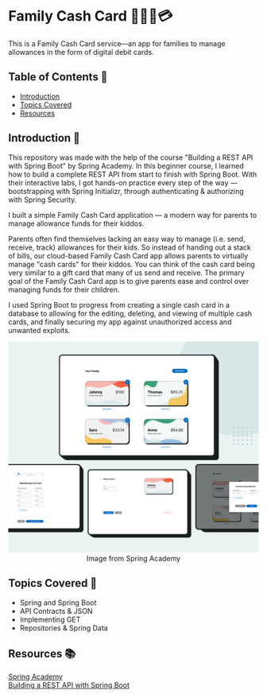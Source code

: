 # Family Cash Card 👨‍👩‍👧💳

This is a Family Cash Card service—an app for families to manage allowances in the form of digital debit cards.

## Table of Contents 📑

- [Introduction](#introduction)
- [Topics Covered](#topics-covered)
- [Resources](#resources)

## Introduction 🌟 <a name="introduction"></a>

This repository was made with the help of the course "Building a REST API with Spring Boot" by Spring Academy. In this beginner course, I learned how to build a complete REST API from start to finish with Spring Boot. With their interactive labs, I got hands-on practice every step of the way — bootstrapping with Spring Initializr, through authenticating & authorizing with Spring Security.

I built a simple Family Cash Card application — a modern way for parents to manage allowance funds for their kiddos.

Parents often find themselves lacking an easy way to manage (i.e. send, receive, track) allowances for their kids. So instead of handing out a stack of bills, our cloud-based Family Cash Card app allows parents to virtually manage "cash cards" for their kiddos. You can think of the cash card being very similar to a gift card that many of us send and receive. The primary goal of the Family Cash Card app is to give parents ease and control over managing funds for their children.

I used Spring Boot to progress from creating a single cash card in a database to allowing for the editing, deleting, and viewing of multiple cash cards, and finally securing my app against unauthorized access and unwanted exploits.

<p align="center">
  <img src="https://raw.githubusercontent.com/vmware-tanzu-learning/spring-academy-assets/main/courses/course-spring-brasb-build-a-rest-api/NEWcardUI.png" alt="Family cards"/>
  <br>
  Image from Spring Academy
</p>


## Topics Covered 📝 <a name="topics-covered"></a>

- Spring and Spring Boot
- API Contracts & JSON
- Implementing GET
- Repositories & Spring Data

## Resources 📚 <a name="resources"></a>

[Spring Academy](https://spring.academy/courses)  
[Building a REST API with Spring Boot](https://spring.academy/courses/building-a-rest-api-with-spring-boot)